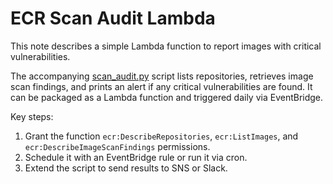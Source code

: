 # ECR Scan Audit Lambda

This note describes a simple Lambda function to report images with critical vulnerabilities.

The accompanying [scan_audit.py](../scripts/scan_audit.py) script lists repositories, retrieves image scan findings, and prints an alert if any critical vulnerabilities are found. It can be packaged as a Lambda function and triggered daily via EventBridge.

Key steps:
1. Grant the function `ecr:DescribeRepositories`, `ecr:ListImages`, and `ecr:DescribeImageScanFindings` permissions.
2. Schedule it with an EventBridge rule or run it via cron.
3. Extend the script to send results to SNS or Slack.
